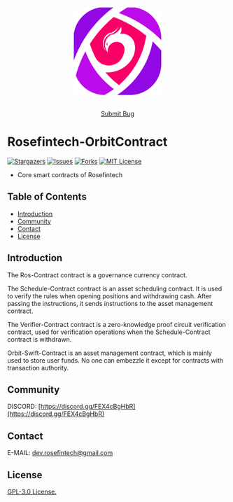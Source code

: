 


<!-- PROJECT LOGO -->
<br />

<p align="center">
  <a href="https://github.com/Rosefintech/Rosefintech-OrbitContract/blob/main/images/Rosefintech.png">
    <img src="https://github.com/Rosefintech/Rosefintech-OrbitContract/blob/main/images/Rosefintech.png" alt="Logo" width="200" height="200">
  </a>

[comment]: <> (<h3 align="center">Rosefintech-OrbitContract </h3>)
  <p align="center">
    <br />
    <a href="https://github.com/Rosefintech/Rosefintech-OrbitContract/issues">Submit Bug</a>
  </p>

# Rosefintech-OrbitContract
<!-- PROJECT SHIELDS -->
[![Stargazers][stars-shield]][stars-url]
[![Issues][issues-shield]][issues-url]
[![Forks][forks-shield]][forks-url]
[![MIT License][license-shield]][license-url]


- Core smart contracts of Rosefintech

## Table of Contents


- [Introduction](#introduction)
- [Community](#community)
- [Contact](#contact)
- [License](#license)


## Introduction
   
  The Ros-Contract contract is a governance currency contract.

  The Schedule-Contract contract is an asset scheduling contract. It is used to verify the rules when opening positions and withdrawing cash. After passing the instructions, it sends instructions to the asset management contract.

  The Verifier-Contract contract is a zero-knowledge proof circuit verification contract, used for verification operations when the Schedule-Contract contract is withdrawn.

  Orbit-Swift-Contract is an asset management contract, which is mainly used to store user funds. No one can embezzle it except for contracts with transaction authority.
    
## Community

 DISCORD: [https://discord.gg/FEX4cBgHbR](https://discord.gg/FEX4cBgHbR)

## Contact

 E-MAIL: dev.rosefintech@gmail.com

## License

[GPL-3.0 License.][license-url]

<!-- links -->
[your-project-path]:https://github.com/Rosefintech/Rosefintech-OrbitContract
[stars-shield]: https://img.shields.io/github/stars/Rosefintech/Rosefintech-OrbitContract
[stars-url]: https://github.com/Rosefintech/Rosefintech-OrbitContract/stargazers
[issues-shield]: https://img.shields.io/github/issues/Rosefintech/Rosefintech-OrbitContract
[issues-url]: https://github.com/Rosefintech/Rosefintech-OrbitContract/issues
[license-shield]: https://img.shields.io/github/license/Rosefintech/Rosefintech-OrbitContract
[license-url]: https://github.com/Rosefintech/Rosefintech-OrbitContract/blob/main/LICENSE
[forks-shield]: https://img.shields.io/github/forks/Rosefintech/Rosefintech-OrbitContract
[forks-url]: https://github.com/Rosefintech/Rosefintech-OrbitContract/network/members